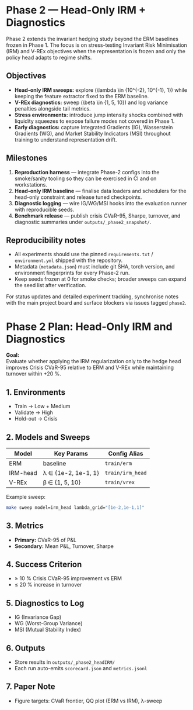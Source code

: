 # Phase 2 — Head-Only IRM + Diagnostics

Phase 2 extends the invariant hedging study beyond the ERM baselines frozen in Phase 1. The focus is on stress-testing Invariant Risk Minimisation (IRM) and V-REx objectives when the representation is frozen and only the policy head adapts to regime shifts.

## Objectives

- **Head-only IRM sweeps:** explore \(\lambda \in \{10^{-2}, 10^{-1}, 1\}\) while keeping the feature extractor fixed to the ERM baseline.
- **V-REx diagnostics:** sweep \(\beta \in \{1, 5, 10\}\) and log variance penalties alongside tail metrics.
- **Stress environments:** introduce jump intensity shocks combined with liquidity squeezes to expose failure modes not covered in Phase 1.
- **Early diagnostics:** capture Integrated Gradients (IG), Wasserstein Gradients (WG), and Market Stability Indicators (MSI) throughout training to understand representation drift.

## Milestones

1. **Reproduction harness** — integrate Phase-2 configs into the smoke/sanity tooling so they can be exercised in CI and on workstations.
2. **Head-only IRM baseline** — finalise data loaders and schedulers for the head-only constraint and release tuned checkpoints.
3. **Diagnostic logging** — wire IG/WG/MSI hooks into the evaluation runner with reproducible seeds.
4. **Benchmark release** — publish crisis CVaR-95, Sharpe, turnover, and diagnostic summaries under `outputs/_phase2_snapshot/`.

## Reproducibility notes

- All experiments should use the pinned `requirements.txt` / `environment.yml` shipped with the repository.
- Metadata (`metadata.json`) must include git SHA, torch version, and environment fingerprints for every Phase-2 run.
- Keep seeds frozen at 0 for smoke checks; broader sweeps can expand the seed list after verification.

For status updates and detailed experiment tracking, synchronise notes with the main project board and surface blockers via issues tagged `phase2`.
# Phase 2 Plan: Head-Only IRM and Diagnostics

**Goal:**  
Evaluate whether applying the IRM regularization only to the hedge head improves Crisis CVaR-95 relative to ERM and V-REx while maintaining turnover within +20 %.

## 1. Environments
- Train → Low + Medium  
- Validate → High  
- Hold-out → Crisis  

## 2. Models and Sweeps
| Model | Key Params | Config Alias |
|--------|------------|--------------|
| ERM | baseline | `train/erm` |
| IRM-head | λ ∈ {1e-2, 1e-1, 1} | `train/irm_head` |
| V-REx | β ∈ {1, 5, 10} | `train/vrex` |

Example sweep:
```bash
make sweep model=irm_head lambda_grid="[1e-2,1e-1,1]"
```

## 3. Metrics
- **Primary:** CVaR-95 of P&L
- **Secondary:** Mean P&L, Turnover, Sharpe

## 4. Success Criterion
- ≥ 10 % Crisis CVaR-95 improvement vs ERM
- ≤ 20 % increase in turnover

## 5. Diagnostics to Log
- IG (Invariance Gap)
- WG (Worst-Group Variance)
- MSI (Mutual Stability Index)

## 6. Outputs
- Store results in `outputs/_phase2_headIRM/`
- Each run auto-emits `scorecard.json` and `metrics.jsonl`

## 7. Paper Note
- Figure targets: CVaR frontier, QQ plot (ERM vs IRM), λ-sweep
